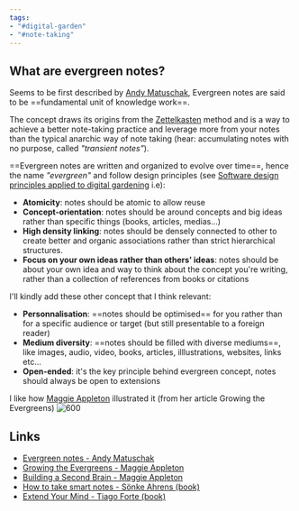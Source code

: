 ```yaml
---
tags:
- "#digital-garden"
- "#note-taking"
---
```


## What are evergreen notes? 
Seems to be first described by [Andy Matuschak](https://andymatuschak.org/), Evergreen notes are said to be ==fundamental unit of knowledge work==.

The concept draws its origins from the [Zettelkasten](The%20zettelkasten%20method%20and%20how%20to%20take%20smart%20notes.md) method and is a way to achieve a better note-taking practice and leverage more from your notes than the typical anarchic way of note taking (hear: accumulating notes with no purpose, called *"transient notes"*). 

==Evergreen notes are written and organized to evolve over time==, hence the name *"evergreen"* and follow design principles (see [Software design principles applied to digital gardening](Software%20design%20principles%20applied%20to%20digital%20gardening.md) i.e):
- **Atomicity**: notes should be atomic to allow reuse
- **Concept-orientation**: notes should be around concepts and big ideas rather than specific things (books, articles, medias...)
- **High density linking**: notes should be densely connected to other to create better and organic associations rather than strict hierarchical structures. 
- **Focus on your own ideas rather than others' ideas**: notes should be about your own idea and way to think about the concept you're writing, rather than a collection of references from books or citations

I'll kindly add these other concept that I think relevant:
- **Personnalisation**: ==notes should be optimised== for you rather than for a specific audience or target (but still presentable to a foreign reader)
- **Medium diversity**: ==notes should be filled with diverse mediums==, like images, audio, video, books, articles, illlustrations, websites, links etc... 
- **Open-ended**: it's the key principle behind evergreen concept, notes should always be open to extensions

I like how [Maggie Appleton](https://maggieappleton.com/) illustrated it (from her article Growing the Evergreens)
![600](Evergreen_Notes_03.png)

## Links 
- [Evergreen notes - Andy Matuschak](https://notes.andymatuschak.org/z4SDCZQeRo4xFEQ8H4qrSqd68ucpgE6LU155C?stackedNotes=z6bci25mVUBNFdVWSrQNKr6u7AZ1jFzfTVbMF)
- [Growing the Evergreens - Maggie Appleton](https://maggieappleton.com/evergreens)
- [Building a Second Brain - Maggie Appleton](https://maggieappleton.com/basb)
- [How to take smart notes - Sönke Ahrens (book)](https://www.amazon.com/How-Take-Smart-Notes-Nonfiction-ebook/dp/B06WVYW33Y/ref=pd_sim_5?pd_rd_w=tk4p0&pf_rd_p=dc435707-6f1f-492e-b80d-8408db56abc9&pf_rd_r=B0A9G02T84CQFMX0WKES&pd_rd_r=2d40ca1b-fe62-49d9-ba2b-340e99f66258&pd_rd_wg=0ASXA&pd_rd_i=B06WVYW33Y&psc=1)
- [Extend Your Mind - Tiago Forte (book)](https://www.amazon.com/gp/product/B07FLQHLTK/ref=as_li_tl?ie=UTF8&tag=fortelabs07-20&camp=1789&creative=9325&linkCode=as2&creativeASIN=B07FLQHLTK&linkId=fa325112abe9ec6c0daf1bab6dee7f0c)